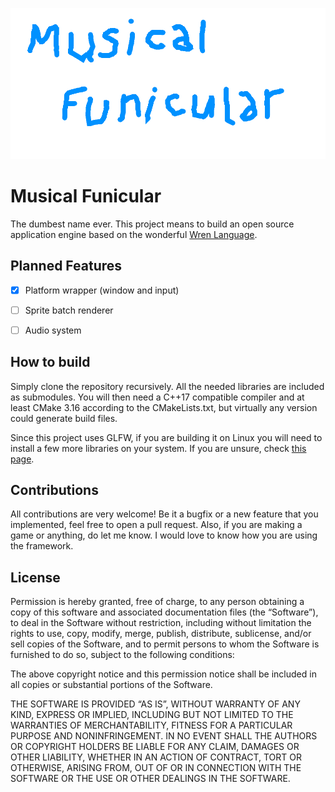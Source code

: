 ![](./logo.jpg "")

# Musical Funicular

The dumbest name ever. This project means to build an open source application engine based on the wonderful [Wren Language](https://wren.io/).


## Planned Features

- [X] Platform wrapper (window and input)
- [ ] Sprite batch renderer
- [ ] Audio system


## How to build

Simply clone the repository recursively. All the needed libraries are included as submodules. You will then need a C++17 compatible compiler and at least CMake 3.16 according to the CMakeLists.txt, but virtually any version could generate build files.

Since this project uses GLFW, if you are building it on Linux you will need to install a few more libraries on your system. If you are unsure, check [this page](https://glfw.org/docs/latest/build_guide.html).


## Contributions

All contributions are very welcome! Be it a bugfix or a new feature that you implemented, feel free to open a pull request. Also, if you are making a game or anything, do let me know. I would love to know how you are using the framework.


## License

Permission is hereby granted, free of charge, to any person obtaining a copy of this software and associated documentation files (the “Software”), to deal in the Software without restriction, including without limitation the rights to use, copy, modify, merge, publish, distribute, sublicense, and/or sell copies of the Software, and to permit persons to whom the Software is furnished to do so, subject to the following conditions:

The above copyright notice and this permission notice shall be included in all copies or substantial portions of the Software.

THE SOFTWARE IS PROVIDED “AS IS”, WITHOUT WARRANTY OF ANY KIND, EXPRESS OR IMPLIED, INCLUDING BUT NOT LIMITED TO THE WARRANTIES OF MERCHANTABILITY, FITNESS FOR A PARTICULAR PURPOSE AND NONINFRINGEMENT. IN NO EVENT SHALL THE AUTHORS OR COPYRIGHT HOLDERS BE LIABLE FOR ANY CLAIM, DAMAGES OR OTHER LIABILITY, WHETHER IN AN ACTION OF CONTRACT, TORT OR OTHERWISE, ARISING FROM, OUT OF OR IN CONNECTION WITH THE SOFTWARE OR THE USE OR OTHER DEALINGS IN THE SOFTWARE.